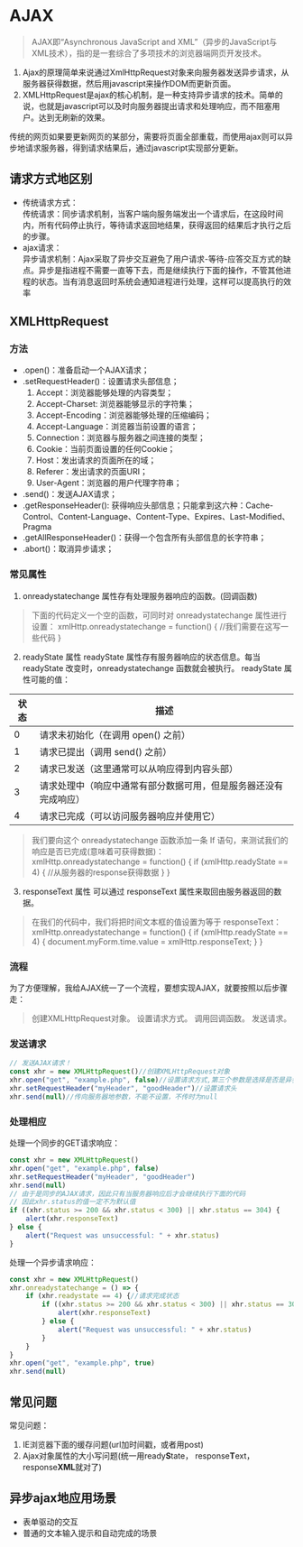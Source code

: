 # AJAX
>AJAX即“Asynchronous JavaScript and XML”（异步的JavaScript与XML技术），指的是一套综合了多项技术的浏览器端网页开发技术。

1. Ajax的原理简单来说通过XmlHttpRequest对象来向服务器发送异步请求，从服务器获得数据，然后用javascript来操作DOM而更新页面。
2. XMLHttpRequest是ajax的核心机制，是一种支持异步请求的技术。简单的说，也就是javascript可以及时向服务器提出请求和处理响应，而不阻塞用户。达到无刷新的效果。

传统的网页如果要更新网页的某部分，需要将页面全部重载，而使用ajax则可以异步地请求服务器，得到请求结果后，通过javascript实现部分更新。

## 请求方式地区别
- 传统请求方式：<br/>
传统请求：同步请求机制，当客户端向服务端发出一个请求后，在这段时间内，所有代码停止执行，等待请求返回地结果，获得返回的结果后才执行之后的步骤。
- ajax请求：<br/>
异步请求机制：Ajax采取了异步交互避免了用户请求-等待-应答交互方式的缺点。异步是指进程不需要一直等下去，而是继续执行下面的操作，不管其他进程的状态。当有消息返回时系统会通知进程进行处理，这样可以提高执行的效率

## XMLHttpRequest 
### 方法
- .open()：准备启动一个AJAX请求；
- .setRequestHeader()：设置请求头部信息；
  1. Accept：浏览器能够处理的内容类型；
  2. Accept-Charset: 浏览器能够显示的字符集；
  3. Accept-Encoding：浏览器能够处理的压缩编码；
  4. Accept-Language：浏览器当前设置的语言；
  5. Connection：浏览器与服务器之间连接的类型；
  6. Cookie：当前页面设置的任何Cookie；
  7. Host：发出请求的页面所在的域；
  8. Referer：发出请求的页面URI；
  9. User-Agent：浏览器的用户代理字符串；
- .send()：发送AJAX请求；
- .getResponseHeader(): 获得响应头部信息；只能拿到这六种：Cache-Control、Content-Language、Content-Type、Expires、Last-Modified、Pragma
- .getAllResponseHeader()：获得一个包含所有头部信息的长字符串；
- .abort()：取消异步请求；

### 常见属性
1. onreadystatechange 属性存有处理服务器响应的函数。(回调函数)
>下面的代码定义一个空的函数，可同时对 onreadystatechange 属性进行设置：
xmlHttp.onreadystatechange = function() {
    //我们需要在这写一些代码
}

2. readyState 属性
readyState 属性存有服务器响应的状态信息。每当 readyState 改变时，onreadystatechange 函数就会被执行。
readyState 属性可能的值：<br/>

|  状态   | 描述  |
|  ----  | ----  |
|0	|请求未初始化（在调用 open() 之前）|
|1	|请求已提出（调用 send() 之前）|
|2	|请求已发送（这里通常可以从响应得到内容头部）|
|3	|请求处理中（响应中通常有部分数据可用，但是服务器还没有完成响应）|
|4	|请求已完成（可以访问服务器响应并使用它）|

>我们要向这个 onreadystatechange 函数添加一条 If 语句，来测试我们的响应是否已完成(意味着可获得数据)：<br/>
xmlHttp.onreadystatechange = function() {
    if (xmlHttp.readyState == 4) {
        //从服务器的response获得数据
    }
}
3. responseText 属性
可以通过 responseText 属性来取回由服务器返回的数据。
>在我们的代码中，我们将把时间文本框的值设置为等于 responseText：
xmlHttp.onreadystatechange = function() {
    if (xmlHttp.readyState == 4) {
        document.myForm.time.value = xmlHttp.responseText;
    }
}

### 流程
为了方便理解，我给AJAX统一了一个流程，要想实现AJAX，就要按照以后步骤走：

>创建XMLHttpRequest对象。
设置请求方式。
调用回调函数。
发送请求。

### 发送请求
```js
// 发送AJAX请求！
const xhr = new XMLHttpRequest()//创建XMLHttpRequest对象
xhr.open("get", "example.php", false)//设置请求方式,第三个参数是选择是否是异步模式
xhr.setRequestHeader("myHeader", "goodHeader")//设置请求头
xhr.send(null)//传向服务器地参数，不能不设置，不传时为null

```

### 处理相应
处理一个同步的GET请求响应：<br/>
```js
const xhr = new XMLHttpRequest()
xhr.open("get", "example.php", false)
xhr.setRequestHeader("myHeader", "goodHeader")
xhr.send(null)
// 由于是同步的AJAX请求，因此只有当服务器响应后才会继续执行下面的代码
// 因此xhr.status的值一定不为默认值
if ((xhr.status >= 200 && xhr.status < 300) || xhr.status == 304) {
    alert(xhr.responseText)
} else {
    alert("Request was unsuccessful: " + xhr.status)
}
```

处理一个异步请求响应：<br/>
```js
const xhr = new XMLHttpRequest()
xhr.onreadystatechange = () => {
    if (xhr.readystate == 4) {//请求完成状态
        if ((xhr.status >= 200 && xhr.status < 300) || xhr.status == 304) {
            alert(xhr.responseText)
        } else {
            alert("Request was unsuccessful: " + xhr.status)
        }
    }
}
xhr.open("get", "example.php", true)
xhr.send(null)
```



## 常见问题
常见问题：
1. IE浏览器下面的缓存问题(url加时间戳，或者用post)
4. Ajax对象属性的大小写问题(统一用ready**S**tate， response**T**ext，response**XML**就对了)

## 异步ajax地应用场景
- 表单驱动的交互
- 普通的文本输入提示和自动完成的场景